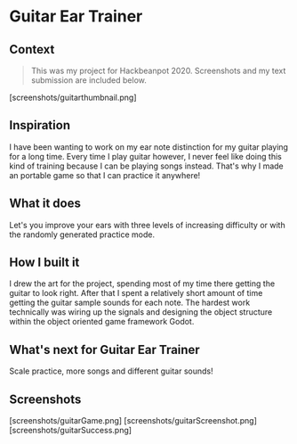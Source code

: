 # Guitar Ear Trainer
## Context
> This was my project for Hackbeanpot 2020. Screenshots and my text submission are included below.

[screenshots/guitarthumbnail.png]


## Inspiration
I have been wanting to work on my ear note distinction for my guitar playing for a long time. Every time I play guitar however, I never feel like doing this kind of training because I can be playing songs instead. That's why I made an portable game so that I can practice it anywhere!

## What it does
Let's you improve your ears with three levels of increasing difficulty or with the randomly generated practice mode.

## How I built it
I drew the art for the project, spending most of my time there getting the guitar to look right. After that I spent a relatively short amount of time getting the guitar sample sounds for each note. The hardest work technically was wiring up the signals and designing the object structure within the object oriented game framework Godot.

## What's next for Guitar Ear Trainer
Scale practice, more songs and different guitar sounds!

## Screenshots
[screenshots/guitarGame.png]
[screenshots/guitarScreenshot.png]
[screenshots/guitarSuccess.png]
